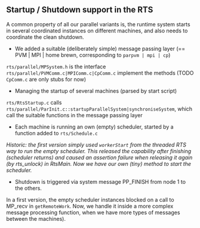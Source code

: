 ## Startup / Shutdown support in the RTS



A common property of all our parallel variants is, the runtime system starts in several coordinated instances on different machines, and also needs to coordinate the clean shutdown.


- We added a suitable (deliberately simple) message passing layer (== PVM \| MPI \| home brewn, corresponding to `parpvm | mpi | cp`)


`rts/parallel/MPSystem.h` is the interface  `rts/parallel/PVMComm.c|MPIComm.c|CpComm.c` implement the methods (TODO `CpComm.c` are only stubs for now)


- Managing the startup of several machines (parsed by start script)


`rts/RtsStartup.c` calls `rts/parallel/ParInit.c::startupParallelSystem|synchroniseSystem`, which call the suitable functions in the message passing layer


- Each machine is running an own (empty) scheduler, started by a function added to `rts/Schedule.c`


*Historic: the first version simply used `workerStart` from the threaded RTS way to run the empty scheduler. This released the capability after finishing (scheduler returns) and caused an assertion failure when releasing it again (by rts\_unlock) in RtsMain. Now we have our own (tiny) method to start the scheduler.*


- Shutdown is triggered via system message PP\_FINISH from node 1 to the others.


In a first version, the empty scheduler instances blocked on a call to MP\_recv in `getRemoteWork`. Now, we handle it inside a more complex message processing function, when we have more types of messages between the machines).


